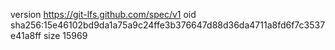 version https://git-lfs.github.com/spec/v1
oid sha256:15e46102bd9da1a75a9c24ffe3b376647d88d36da4711a8fd6f7c3537e41a8ff
size 15969
